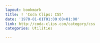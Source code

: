 ```yaml
---
layout: bookmark
title: ! 'Coda Clips: CSS'
date: '1970-01-01T01:00:00+01:00'
link: http://coda-clips.com/category/css
categories: Utilities

---
```

